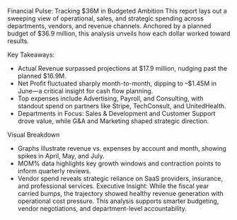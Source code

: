 Financial Pulse: Tracking $36M in Budgeted Ambition
This report lays out a sweeping view of operational, sales, and strategic spending across departments, vendors, and revenue channels. Anchored by a planned budget of $36.9 million, this analysis unveils how each dollar worked toward results.

 Key Takeaways:
- Actual Revenue surpassed projections at $17.9 million, nudging past the planned $16.9M.
- Net Profit fluctuated sharply month-to-month, dipping to –$1.45M in June—a critical insight for cash flow planning.
- Top expenses include Advertising, Payroll, and Consulting, with standout spend on partners like Stripe, TechConsult, and UnitedHealth.
- Departments in Focus: Sales & Development and Customer Support drove value, while G&A and Marketing shaped strategic direction.

Visual Breakdown
- Graphs illustrate revenue vs. expenses by account and month, showing spikes in April, May, and July.
- MOM% data highlights key growth windows and contraction points to inform quarterly reviews.
- Vendor spend reveals strategic reliance on SaaS providers, insurance, and professional services.
Executive Insight: While the fiscal year carried bumps, the trajectory showed healthy revenue generation with operational cost pressure. This analysis supports smarter budgeting, vendor negotiations, and department-level accountability.
